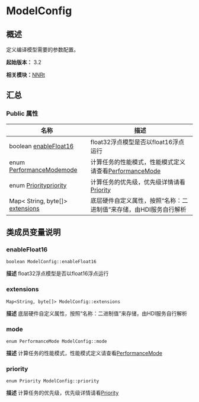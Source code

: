 # ModelConfig


## 概述

定义编译模型需要的参数配置。

**起始版本：** 3.2

**相关模块：**[NNRt](_n_n_rt_v20.md)


## 汇总


### Public 属性

| 名称 | 描述 | 
| -------- | -------- |
| boolean [enableFloat16](#enablefloat16) | float32浮点模型是否以float16浮点运行  | 
| enum [PerformanceMode](_n_n_rt_v20.md#performancemode)[mode](#mode) | 计算任务的性能模式，性能模式定义请查看[PerformanceMode](_n_n_rt_v20.md#performancemode) | 
| enum [Priority](_n_n_rt_v20.md#priority)[priority](#priority) | 计算任务的优先级，优先级详情请看[Priority](_n_n_rt_v20.md#priority) | 
| Map&lt; String, byte[]&gt; [extensions](#extensions) | 底层硬件自定义属性，按照“名称：二进制值”来存储，由HDI服务自行解析  | 


## 类成员变量说明


### enableFloat16

```
boolean ModelConfig::enableFloat16
```
**描述**
float32浮点模型是否以float16浮点运行


### extensions

```
Map<String, byte[]> ModelConfig::extensions
```
**描述**
底层硬件自定义属性，按照“名称：二进制值”来存储，由HDI服务自行解析


### mode

```
enum PerformanceMode ModelConfig::mode
```
**描述**
计算任务的性能模式，性能模式定义请查看[PerformanceMode](_n_n_rt_v20.md#performancemode)


### priority

```
enum Priority ModelConfig::priority
```
**描述**
计算任务的优先级，优先级详情请看[Priority](_n_n_rt_v20.md#priority)

